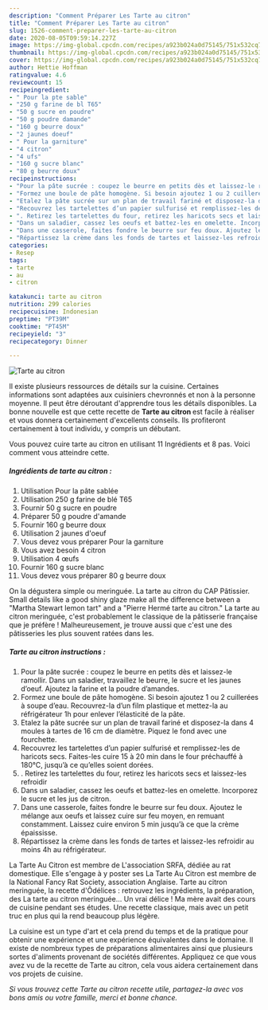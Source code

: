```yaml
---
description: "Comment Préparer Les Tarte au citron"
title: "Comment Préparer Les Tarte au citron"
slug: 1526-comment-preparer-les-tarte-au-citron
date: 2020-08-05T09:59:14.227Z
image: https://img-global.cpcdn.com/recipes/a923b024a0d75145/751x532cq70/tarte-au-citron-photo-principale-de-la-recette.jpg
thumbnail: https://img-global.cpcdn.com/recipes/a923b024a0d75145/751x532cq70/tarte-au-citron-photo-principale-de-la-recette.jpg
cover: https://img-global.cpcdn.com/recipes/a923b024a0d75145/751x532cq70/tarte-au-citron-photo-principale-de-la-recette.jpg
author: Hettie Hoffman
ratingvalue: 4.6
reviewcount: 15
recipeingredient:
- " Pour la pte sable"
- "250 g farine de bl T65"
- "50 g sucre en poudre"
- "50 g poudre damande"
- "160 g beurre doux"
- "2 jaunes doeuf"
- " Pour la garniture"
- "4 citron"
- "4 ufs"
- "160 g sucre blanc"
- "80 g beurre doux"
recipeinstructions:
- "Pour la pâte sucrée : coupez le beurre en petits dès et laissez-le ramollir. Dans un saladier, travaillez le beurre, le sucre et les jaunes d’oeuf. Ajoutez la farine et la poudre d’amandes."
- "Formez une boule de pâte homogène. Si besoin ajoutez 1 ou 2 cuillerées à soupe d’eau. Recouvrez-la d’un film plastique et mettez-la au réfrigérateur 1h pour enlever l’élasticité de la pâte."
- "Etalez la pâte sucrée sur un plan de travail fariné et disposez-la dans 4 moules à tartes de 16 cm de diamètre. Piquez le fond avec une fourchette."
- "Recouvrez les tartelettes d’un papier sulfurisé et remplissez-les de haricots secs. Faites-les cuire 15 à 20 min dans le four préchauffé à 180°C, jusqu’à ce qu’elles soient dorées."
- ". Retirez les tartelettes du four, retirez les haricots secs et laissez-les refroidir"
- "Dans un saladier, cassez les oeufs et battez-les en omelette. Incorporez le sucre et les jus de citron."
- "Dans une casserole, faites fondre le beurre sur feu doux. Ajoutez le mélange aux oeufs et laissez cuire sur feu moyen, en remuant constamment. Laissez cuire environ 5 min jusqu’à ce que la crème épaississe."
- "Répartissez la crème dans les fonds de tartes et laissez-les refroidir au moins 4h au réfrigérateur."
categories:
- Resep
tags:
- tarte
- au
- citron

katakunci: tarte au citron 
nutrition: 299 calories
recipecuisine: Indonesian
preptime: "PT39M"
cooktime: "PT45M"
recipeyield: "3"
recipecategory: Dinner

---
```



![Tarte au citron](https://img-global.cpcdn.com/recipes/a923b024a0d75145/751x532cq70/tarte-au-citron-photo-principale-de-la-recette.jpg)

Il existe plusieurs ressources de détails sur la cuisine. Certaines informations sont adaptées aux cuisiniers chevronnés et non à la personne moyenne. Il peut être déroutant d'apprendre tous les détails disponibles. La bonne nouvelle est que cette recette de <strong> Tarte au citron </strong> est facile à réaliser et vous donnera certainement d'excellents conseils. Ils profiteront certainement à tout individu, y compris un débutant.

<!--inarticleads1-->

Vous pouvez cuire tarte au citron en utilisant 11 Ingrédients et 8 pas. Voici comment vous atteindre cette.

##### Ingrédients de tarte au citron :

1. Utilisation  Pour la pâte sablée
1. Utilisation 250 g farine de blé T65
1. Fournir 50 g sucre en poudre
1. Préparer 50 g poudre d&#39;amande
1. Fournir 160 g beurre doux
1. Utilisation 2 jaunes d&#39;oeuf
1. Vous devez vous préparer  Pour la garniture
1. Vous avez besoin 4 citron
1. Utilisation 4 œufs
1. Fournir 160 g sucre blanc
1. Vous devez vous préparer 80 g beurre doux


On la dégustera simple ou meringuée. La tarte au citron du CAP Pâtissier. Small details like a good shiny glaze make all the difference between a &#34;Martha Stewart lemon tart&#34; and a &#34;Pierre Hermé tarte au citron.&#34; La tarte au citron meringuée, c&#39;est probablement le classique de la pâtisserie française que je préfère ! Malheureusement, je trouve aussi que c&#39;est une des pâtisseries les plus souvent ratées dans les. 

<!--inarticleads2-->

##### Tarte au citron instructions :

1. Pour la pâte sucrée : coupez le beurre en petits dès et laissez-le ramollir. Dans un saladier, travaillez le beurre, le sucre et les jaunes d’oeuf. Ajoutez la farine et la poudre d’amandes.
1. Formez une boule de pâte homogène. Si besoin ajoutez 1 ou 2 cuillerées à soupe d’eau. Recouvrez-la d’un film plastique et mettez-la au réfrigérateur 1h pour enlever l’élasticité de la pâte.
1. Etalez la pâte sucrée sur un plan de travail fariné et disposez-la dans 4 moules à tartes de 16 cm de diamètre. Piquez le fond avec une fourchette.
1. Recouvrez les tartelettes d’un papier sulfurisé et remplissez-les de haricots secs. Faites-les cuire 15 à 20 min dans le four préchauffé à 180°C, jusqu’à ce qu’elles soient dorées.
1. . Retirez les tartelettes du four, retirez les haricots secs et laissez-les refroidir
1. Dans un saladier, cassez les oeufs et battez-les en omelette. Incorporez le sucre et les jus de citron.
1. Dans une casserole, faites fondre le beurre sur feu doux. Ajoutez le mélange aux oeufs et laissez cuire sur feu moyen, en remuant constamment. Laissez cuire environ 5 min jusqu’à ce que la crème épaississe.
1. Répartissez la crème dans les fonds de tartes et laissez-les refroidir au moins 4h au réfrigérateur.


La Tarte Au Citron est membre de L&#39;association SRFA, dédiée au rat domestique. Elle s&#39;engage à y poster ses La Tarte Au Citron est membre de la National Fancy Rat Society, association Anglaise. Tarte au citron meringuée, la recette d&#39;Ôdélices : retrouvez les ingrédients, la préparation, des La tarte au citron meringuée… Un vrai délice ! Ma mère avait des cours de cuisine pendant ses études. Une recette classique, mais avec un petit truc en plus qui la rend beaucoup plus légère. 

<!--inarticleads1-->

<p>
La cuisine est un type d'art et cela prend du temps et de la pratique pour obtenir une expérience et une expérience équivalentes dans le domaine. Il existe de nombreux types de préparations alimentaires ainsi que plusieurs sortes d'aliments provenant de sociétés différentes. Appliquez ce que vous avez vu de la recette de Tarte au citron, cela vous aidera certainement dans vos projets de cuisine.
</p>

<p>
<i>Si vous trouvez cette Tarte au citron recette utile, partagez-la avec vos bons amis ou votre famille, merci et bonne chance.</i>
</p>
